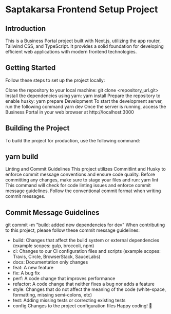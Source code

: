 # Saptakarsa Frontend Setup Project

## Introduction

This is a Business Portal project built with Next.js, utilizing the app router, Tailwind CSS, and TypeScript. It provides a solid foundation for developing efficient web applications with modern frontend technologies.

## Getting Started

Follow these steps to set up the project locally:

Clone the repository to your local machine:
git clone <repository_url.git>
Install the dependencies using yarn:
yarn install
Prepare the repository to enable husky:
yarn prepare
Development
To start the development server, run the following command
yarn dev
Once the server is running, access the Business Portal in your web browser at http://localhost:3000

## Building the Project

To build the project for production, use the following command:

## yarn build

Linting and Commit Guidelines
This project utilizes Commitlint and Husky to enforce commit message conventions and ensure code quality. Before committing any changes, make sure to stage your files and run:
yarn lint
This command will check for code linting issues and enforce commit message guidelines. Follow the conventional commit format when writing commit messages.

## Commit Message Guidelines

git commit -m "build: added new dependencies for dev"
When contributing to this project, please follow these commit message guidelines:

-  build: Changes that affect the build system or external dependencies (example scopes: gulp, broccoli, npm)
-  ci: Changes to our CI configuration files and scripts (example scopes: Travis, Circle, BrowserStack, SauceLabs)
-  docs: Documentation only changes
-  feat: A new feature
-  fix: A bug fix
-  perf: A code change that improves performance
-  refactor: A code change that neither fixes a bug nor adds a feature
-  style: Changes that do not affect the meaning of the code (white-space, formatting, missing semi-colons, etc)
-  test: Adding missing tests or correcting existing tests
-  config Changes to the project configuration files
   Happy coding! 🚀

